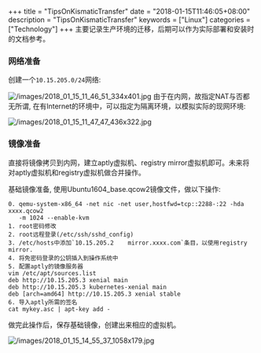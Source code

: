 +++
title = "TipsOnKismaticTransfer"
date = "2018-01-15T11:46:05+08:00"
description = "TipsOnKismaticTransfer"
keywords = ["Linux"]
categories = ["Technology"]
+++
主要记录生产环境的迁移，后期可以作为实际部署和安装时的文档参考。     

### 网络准备
创建一个`10.15.205.0/24`网络:    

![/images/2018_01_15_11_46_51_334x401.jpg](/images/2018_01_15_11_46_51_334x401.jpg)
由于在内网，故指定NAT与否都无所谓,
在有Internet的环境中，可以指定为隔离环境，以模拟实际的现网环境:    

![/images/2018_01_15_11_47_47_436x322.jpg](/images/2018_01_15_11_47_47_436x322.jpg)
### 镜像准备
直接将镜像拷贝到内网，建立aptly虚拟机、registry
mirror虚拟机即可。未来将对aptly虚拟机和registry虚拟机做合并操作。    

基础镜像准备, 使用Ubuntu1604_base.qcow2镜像文件，做以下操作:    

```
0. qemu-system-x86_64 -net nic -net user,hostfwd=tcp::2288-:22 -hda xxxx.qcow2
   -m 1024 --enable-kvm
1. root密码修改
2. root远程登录(/etc/ssh/sshd_config)
3. /etc/hosts中添加`10.15.205.2	mirror.xxxx.com`条目，以使用registry mirror.
4. 将免密码登录的公钥插入到操作系统中 
5. 配置aptly的镜像服务器
vim /etc/apt/sources.list
deb http://10.15.205.3 xenial main
deb http://10.15.205.3 kubernetes-xenial main
deb [arch=amd64] http://10.15.205.3 xenial stable
6. 导入aptly所需的签名
cat mykey.asc | apt-key add -
```
做完此操作后，保存基础镜像，创建出来相应的虚拟机。   

![/images/2018_01_15_14_55_37_1058x179.jpg](/images/2018_01_15_14_55_37_1058x179.jpg)



